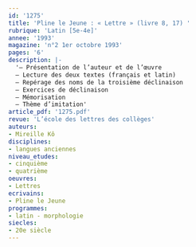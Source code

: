 ```yaml
---
id: '1275'
title: 'Pline le Jeune : « Lettre » (livre 8, 17) '
rubrique: 'Latin [5e-4e]'
annee: '1993'
magazine: 'n°2 1er octobre 1993'
pages: '6'
description: |-
  '– Présentation de l’auteur et de l’œuvre
  – Lecture des deux textes (français et latin)
  – Repérage des noms de la troisième déclinaison
  – Exercices de déclinaison
  – Mémorisation
  – Thème d’imitation'
article_pdf: '1275.pdf'
revue: 'L’école des lettres des collèges'
auteurs:
- Mireille Kô
disciplines:
- langues anciennes
niveau_etudes:
- cinquième
- quatrième
oeuvres:
- Lettres
ecrivains:
- Pline le Jeune
programmes:
- latin - morphologie
siecles:
- 20e siècle
---
```

